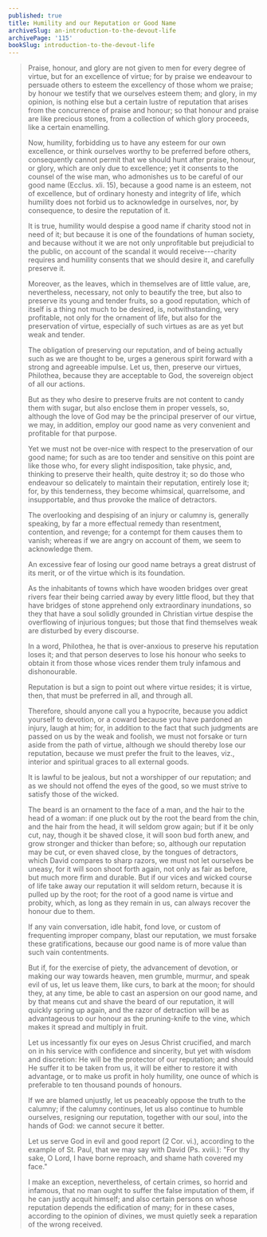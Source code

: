 ```yaml
---
published: true
title: Humility and our Reputation or Good Name
archiveSlug: an-introduction-to-the-devout-life
archivePage: '115'
bookSlug: introduction-to-the-devout-life
---
```


> Praise, honour, and glory are not given to men for every degree of virtue, but for an excellence of virtue; for by praise we endeavour to persuade others to esteem the excellency of those whom we praise; by honour we testify that we ourselves esteem them; and glory, in my opinion, is nothing else but a certain lustre of reputation that arises from the concurrence of praise and honour; so that honour and praise are like precious stones, from a collection of which glory proceeds, like a certain enamelling.
>
> Now, humility, forbidding us to have any esteem for our own excellence, or think ourselves worthy to be preferred before others, consequently cannot permit that we should hunt after praise, honour, or glory, which are only due to excellence; yet it consents to the counsel of the wise man, who admonishes us to be careful of our good name (Ecclus. xli. 15), because a good name is an esteem, not of excellence, but of ordinary honesty and integrity of life, which humility does not forbid us to acknowledge in ourselves, nor, by consequence, to desire the reputation of it.
>
> It is true, humility would despise a good name if charity stood not in need of it; but because it is one of the foundations of human society, and because without it we are not only unprofitable but prejudicial to the public, on account of the scandal it would receive---charity requires and humility consents that we should desire it, and carefully preserve it.
>
> Moreover, as the leaves, which in themselves are of little value, are, nevertheless, necessary, not only to beautify the tree, but also to preserve its young and tender fruits, so a good reputation, which of itself is a thing not much to be desired, is, notwithstanding, very profitable, not only for the ornament of life, but also for the preservation of virtue, especially of such virtues as are as yet but weak and tender.
>
> The obligation of preserving our reputation, and of being actually such as we are thought to be, urges a generous spirit forward with a strong and agreeable impulse. Let us, then, preserve our virtues, Philothea, because they are acceptable to God, the sovereign object of all our actions.
>
> But as they who desire to preserve fruits are not content to candy them with sugar, but also enclose them in proper vessels, so, although the love of God may be the principal preserver of our virtue, we may, in addition, employ our good name as very convenient and profitable for that purpose.
>
> Yet we must not be over-nice with respect to the preservation of our good name; for such as are too tender and sensitive on this point are like those who, for every slight indisposition, take physic, and, thinking to preserve their health, quite destroy it; so do those who endeavour so delicately to maintain their reputation, entirely lose it; for, by this tenderness, they become whimsical, quarrelsome, and insupportable, and thus provoke the malice of detractors.
>
> The overlooking and despising of an injury or calumny is, generally speaking, by far a more effectual remedy than resentment, contention, and revenge; for a contempt for them causes them to vanish; whereas if we are angry on account of them, we seem to acknowledge them.
>
> An excessive fear of losing our good name betrays a great distrust of its merit, or of the virtue which is its foundation.
>
> As the inhabitants of towns which have wooden bridges over great rivers fear their being carried away by every little flood, but they that have bridges of stone apprehend only extraordinary inundations, so they that have a soul solidly grounded in Christian virtue despise the overflowing of injurious tongues; but those that find themselves weak are disturbed by every discourse.
>
> In a word, Philothea, he that is over-anxious to preserve his reputation loses it; and that person deserves to lose his honour who seeks to obtain it from those whose vices render them truly infamous and dishonourable.
>
> Reputation is but a sign to point out where virtue resides; it is virtue, then, that must be preferred in all, and through all.
>
> Therefore, should anyone call you a hypocrite, because you addict yourself to devotion, or a coward because you have pardoned an injury, laugh at him; for, in addition to the fact that such judgments are passed on us by the weak and foolish, we must not forsake or turn aside from the path of virtue, although we should thereby lose our reputation, because we must prefer the fruit to the leaves, viz., interior and spiritual graces to all external goods.
>
> It is lawful to be jealous, but not a worshipper of our reputation; and as we should not offend the eyes of the good, so we must strive to satisfy those of the wicked.
>
> The beard is an ornament to the face of a man, and the hair to the head of a woman: if one pluck out by the root the beard from the chin, and the hair from the head, it will seldom grow again; but if it be only cut, nay, though it be shaved close, it will soon bud forth anew, and grow stronger and thicker than before; so, although our reputation may be cut, or even shaved close, by the tongues of detractors, which David compares to sharp razors, we must not let ourselves be uneasy, for it will soon shoot forth again, not only as fair as before, but much more firm and durable. But if our vices and wicked course of life take away our reputation it will seldom return, because it is pulled up by the root; for the root of a good name is virtue and probity, which, as long as they remain in us, can always recover the honour due to them.
>
> If any vain conversation, idle habit, fond love, or custom of frequenting improper company, blast our reputation, we must forsake these gratifications, because our good name is of more value than such vain contentments.
>
> But if, for the exercise of piety, the advancement of devotion, or making our way towards heaven, men grumble, murmur, and speak evil of us, let us leave them, like curs, to bark at the moon; for should they, at any time, be able to cast an aspersion on our good name, and by that means cut and shave the beard of our reputation, it will quickly spring up again, and the razor of detraction will be as advantageous to our honour as the pruning-knife to the vine, which makes it spread and multiply in fruit.
>
> Let us incessantly fix our eyes on Jesus Christ crucified, and march on in his service with confidence and sincerity, but yet with wisdom and discretion: He will be the protector of our reputation; and should He suffer it to be taken from us, it will be either to restore it with advantage, or to make us profit in holy humility, one ounce of which is preferable to ten thousand pounds of honours.
>
> If we are blamed unjustly, let us peaceably oppose the truth to the calumny; if the calumny continues, let us also continue to humble ourselves, resigning our reputation, together with our soul, into the hands of God: we cannot secure it better.
>
> Let us serve God in evil and good report (2 Cor. vi.), according to the example of St. Paul, that we may say with David (Ps. xviii.): "For thy sake, O Lord, I have borne reproach, and shame hath covered my face."
>
> I make an exception, nevertheless, of certain crimes, so horrid and infamous, that no man ought to suffer the false imputation of them, if he can justly acquit himself; and also certain persons on whose reputation depends the edification of many; for in these cases, according to the opinion of divines, we must quietly seek a reparation of the wrong received.

